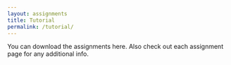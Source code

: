```yaml
---
layout: assignments
title: Tutorial
permalink: /tutorial/
---
```

You can download the assignments here. Also check out each assignment page for any additional info.